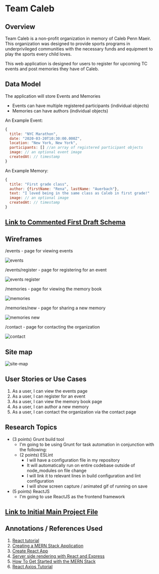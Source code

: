 # Team Caleb

## Overview

Team Caleb is a non-profit organization in memory of Caleb Penn Maeir. This organization was designed to provide sports programs in underprivileged communities with the necessary funds and equipment to play the sports every child loves.

This web application is designed for users to register for upcoming TC events and post memories they have of Caleb. 

## Data Model

The application will store Events and Memories	

* Events can have multiple registered participants (individual objects)
* Memories can have authors (individual objects)

An Example Event:

```javascript
{
  title: "NYC Marathon",
  date: "2020-03-20T10:30:00.000Z",
  location: "New York, New York",
  participants: [] //an array of registered participant objects
  image: // an optional event image
  createdAt: // timestamp
}
```

An Example Memory:	

```javascript	
{	
  title: "First grade class",	
  author: {firstName: "Rena", lastName: "Auerbach"},	
  text: "I loved being in the same class as Caleb in first grade!"	
  image: // an optional image	
  createdAt: // timestamp  	
}	
```	

## [Link to Commented First Draft Schema](db.js) 

## Wireframes

/events - page for viewing events

![events](documentation/events.png)

/events/register - page for registering for an event

![events register](documentation/events-register.png)

/memories - page for viewing the memory book	

![memories](documentation/memories.png)	

/memories/new - page for sharing a new memory 	

![memories new](documentation/memories-new.png)

/contact - page for contacting the organization

![contact](documentation/contact.png)

## Site map

![site-map](documentation/site-map.png)

## User Stories or Use Cases

1. As a user, I can view the events page
2. As a user, I can register for an event
3. As a user, I can view the memory book page
4. As a user, I can author a new memory	
5. As a user, I can contact the organization via the contact page

## Research Topics

* (3 points) Grunt build tool
    * I'm going to be using Grunt for task automation in conjunction with the following:
	* (2 points) ESLint
	    * I will have a configuration file in my repository
	    * It will automatically run on entire codebase outside of node_modules on file change
	    * I will link it to relevant lines in build configuration and lint configuration
	    * I will show screen capture / animated gif of running on save
* (5 points) ReactJS
    * I'm going to use ReactJS as the frontend framework

## [Link to Initial Main Project File](app.js) 

## Annotations / References Used

1. [React tutorial](https://reactjs.org/tutorial/tutorial.html)
2. [Creating a MERN Stack Application](https://blog.cloudboost.io/creating-your-first-mern-stack-application-b6604d12e4d3)
3. [Create React App](https://create-react-app.dev/)
4. [Server side rendering with React and Express](https://medium.com/front-end-weekly/server-side-rendering-with-react-and-express-382591bfc77c)
5. [How To Get Started with the MERN Stack](https://www.digitalocean.com/community/tutorials/getting-started-with-the-mern-stack#routes)
6. [React Axios Tutorial](https://www.positronx.io/react-axios-tutorial-make-http-get-post-requests/)
